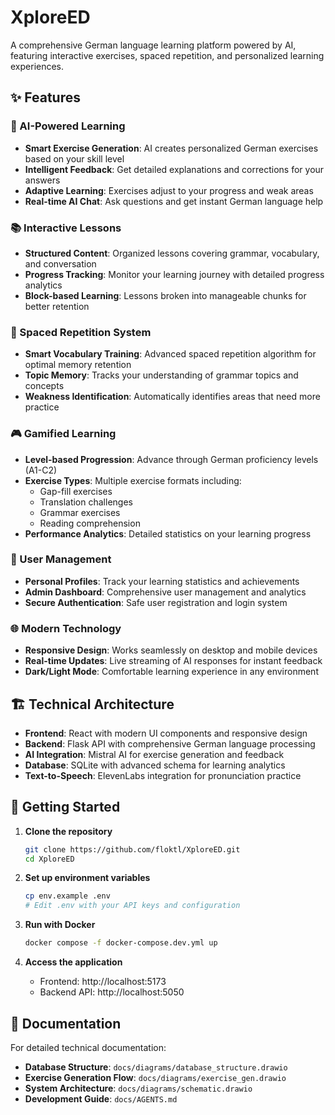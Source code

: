 # XploreED

A comprehensive German language learning platform powered by AI, featuring interactive exercises, spaced repetition, and personalized learning experiences.

## ✨ Features

### 🤖 AI-Powered Learning
- **Smart Exercise Generation**: AI creates personalized German exercises based on your skill level
- **Intelligent Feedback**: Get detailed explanations and corrections for your answers
- **Adaptive Learning**: Exercises adjust to your progress and weak areas
- **Real-time AI Chat**: Ask questions and get instant German language help

### 📚 Interactive Lessons
- **Structured Content**: Organized lessons covering grammar, vocabulary, and conversation
- **Progress Tracking**: Monitor your learning journey with detailed progress analytics
- **Block-based Learning**: Lessons broken into manageable chunks for better retention

### 🎯 Spaced Repetition System
- **Smart Vocabulary Training**: Advanced spaced repetition algorithm for optimal memory retention
- **Topic Memory**: Tracks your understanding of grammar topics and concepts
- **Weakness Identification**: Automatically identifies areas that need more practice

### 🎮 Gamified Learning
- **Level-based Progression**: Advance through German proficiency levels (A1-C2)
- **Exercise Types**: Multiple exercise formats including:
  - Gap-fill exercises
  - Translation challenges
  - Grammar exercises
  - Reading comprehension
- **Performance Analytics**: Detailed statistics on your learning progress

### 👤 User Management
- **Personal Profiles**: Track your learning statistics and achievements
- **Admin Dashboard**: Comprehensive user management and analytics
- **Secure Authentication**: Safe user registration and login system

### 🌐 Modern Technology
- **Responsive Design**: Works seamlessly on desktop and mobile devices
- **Real-time Updates**: Live streaming of AI responses for instant feedback
- **Dark/Light Mode**: Comfortable learning experience in any environment

## 🏗️ Technical Architecture

- **Frontend**: React with modern UI components and responsive design
- **Backend**: Flask API with comprehensive German language processing
- **AI Integration**: Mistral AI for exercise generation and feedback
- **Database**: SQLite with advanced schema for learning analytics
- **Text-to-Speech**: ElevenLabs integration for pronunciation practice

## 🚀 Getting Started

1. **Clone the repository**
   ```bash
   git clone https://github.com/floktl/XploreED.git
   cd XploreED
   ```

2. **Set up environment variables**
   ```bash
   cp env.example .env
   # Edit .env with your API keys and configuration
   ```

3. **Run with Docker**
   ```bash
   docker compose -f docker-compose.dev.yml up
   ```

4. **Access the application**
   - Frontend: http://localhost:5173
   - Backend API: http://localhost:5050

## 📖 Documentation

For detailed technical documentation:
- **Database Structure**: `docs/diagrams/database_structure.drawio`
- **Exercise Generation Flow**: `docs/diagrams/exercise_gen.drawio`
- **System Architecture**: `docs/diagrams/schematic.drawio`
- **Development Guide**: `docs/AGENTS.md`
